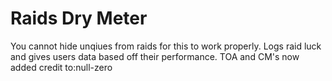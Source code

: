 # Raids Dry Meter
You cannot hide unqiues from raids for this to work properly. Logs raid luck and gives users data based off their performance.
TOA and CM's now added credit to:null-zero
